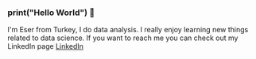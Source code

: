 ### print("Hello World") 👋

I'm Eser from Turkey, I do data analysis. I really enjoy learning new things related to data science. If you want to reach me you can check out my LinkedIn page [LinkedIn](https://www.linkedin.com/in/eser-karaceper/)
